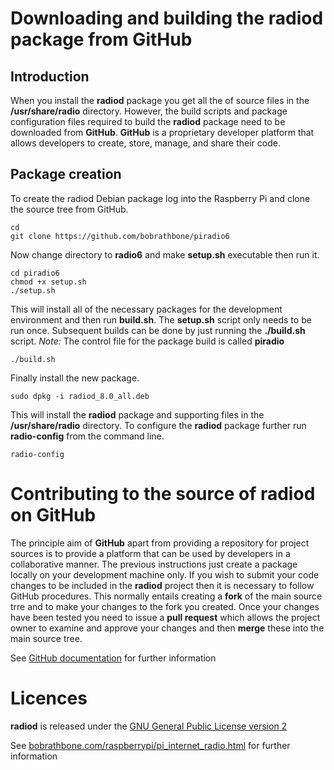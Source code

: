 Downloading and building the radiod package from GitHub
=======================================================
## Introduction ##
When you install the **radiod** package you get all the of source files in the **/usr/share/radio** directory. However, the build scripts and package configuration files required to build the **radiod** package need to be downloaded from **GitHub**. **GitHub** is a proprietary developer platform that allows developers to create, store, manage, and share their code.

## Package creation ##
To create the radiod Debian package log into the Raspberry Pi and clone the source tree from GitHub.
```
cd
git clone https://github.com/bobrathbone/piradio6
```
Now change directory to **radio6** and make **setup.sh** executable then run it.
```
cd piradio6
chmod +x setup.sh
./setup.sh
```
This will install all of the necessary packages for the development environment and then run **build.sh**. 
The **setup.sh** script only needs to be run once. Subsequent builds can be done by just running the **./build.sh** script.
*Note:* The control file for the package build is called **piradio**
```
./build.sh
```
Finally install the new package. 
```
sudo dpkg -i radiod_8.0_all.deb
```
This will install the **radiod** package and supporting files in the **/usr/share/radio** directory. 
To configure the **radiod** package further run **radio-config** from the command line.
```
radio-config
```

Contributing to the source of radiod on GitHub
==============================================
The principle aim of **GitHub** apart from providing a repository for project sources is to provide a platform that can be used by developers in a collaborative manner. The previous instructions just create a package locally on your development machine only. If you wish to submit your code changes to be included in the **radiod** project then it is necessary to follow GitHub procedures. This normally entails creating a **fork** of the main source trre and to make your changes to the fork you created. Once your changes have been tested you need to issue a **pull request** which allows   the project owner to examine and approve your changes and then **merge** these into the main source tree.

See [GitHub documentation](https://docs.github.com/en) for further information

Licences
=====
**radiod** is released under the
[GNU General Public License version 2](https://www.gnu.org/licenses/gpl-2.0.txt)

See [bobrathbone.com/raspberrypi/pi_internet_radio.html](https://bobrathbone.com/raspberrypi/pi_internet_radio.html) for further information
